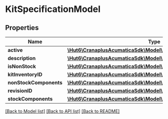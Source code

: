 # KitSpecificationModel

## Properties
Name | Type | Description | Notes
------------ | ------------- | ------------- | -------------
**active** | [**\Hut6\CranaplusAcumaticaSdk\Model\BooleanValueModel**](BooleanValueModel.md) |  | [optional] 
**description** | [**\Hut6\CranaplusAcumaticaSdk\Model\StringValueModel**](StringValueModel.md) |  | [optional] 
**isNonStock** | [**\Hut6\CranaplusAcumaticaSdk\Model\BooleanValueModel**](BooleanValueModel.md) |  | [optional] 
**kitInventoryID** | [**\Hut6\CranaplusAcumaticaSdk\Model\StringValueModel**](StringValueModel.md) |  | [optional] 
**nonStockComponents** | [**\Hut6\CranaplusAcumaticaSdk\Model\KitNonStockComponentModel[]**](KitNonStockComponentModel.md) |  | [optional] 
**revisionID** | [**\Hut6\CranaplusAcumaticaSdk\Model\StringValueModel**](StringValueModel.md) |  | [optional] 
**stockComponents** | [**\Hut6\CranaplusAcumaticaSdk\Model\KitStockComponentModel[]**](KitStockComponentModel.md) |  | [optional] 

[[Back to Model list]](../README.md#documentation-for-models) [[Back to API list]](../README.md#documentation-for-api-endpoints) [[Back to README]](../README.md)


